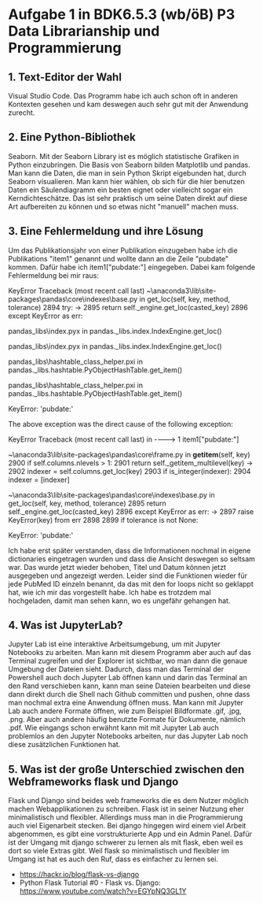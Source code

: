 # Aufgabe 1 in BDK6.5.3 (wb/öB) P3 Data Librarianship und Programmierung

## 1. Text-Editor der Wahl
Visual Studio Code. Das Programm habe ich auch schon oft in anderen Kontexten gesehen und kam deswegen auch sehr gut mit der Anwendung zurecht.

## 2. Eine Python-Bibliothek
Seaborn. Mit der Seaborn Library ist es möglich statistische Grafiken in Python einzubringen. Die Basis von Seaborn bilden Matplotlib und pandas. Man kann die Daten, die man in sein Python Skript eigebunden hat, durch Seaborn visualieren. Man kann hier wählen, ob sich für die hier benutzen Daten ein Säulendiagramm ein besten eignet oder vielleicht sogar ein Kerndichteschätze. Das ist sehr praktisch um seine Daten direkt auf diese Art aufbereiten zu können und so etwas nicht "manuell" machen muss.

## 3. Eine Fehlermeldung und ihre Lösung
Um das Publikationsjahr von einer Publikation einzugeben habe ich die Publikations "item1" genannt und wollte dann an die Zeile "pubdate" kommen. Dafür habe ich item1["pubdate:"] eingegeben. Dabei kam folgende Fehlermeldung bei mir raus:

KeyError                                  Traceback (most recent call last)
~\anaconda3\lib\site-packages\pandas\core\indexes\base.py in get_loc(self, key, method, tolerance)
   2894             try:
-> 2895                 return self._engine.get_loc(casted_key)
   2896             except KeyError as err:

pandas\_libs\index.pyx in pandas._libs.index.IndexEngine.get_loc()

pandas\_libs\index.pyx in pandas._libs.index.IndexEngine.get_loc()

pandas\_libs\hashtable_class_helper.pxi in pandas._libs.hashtable.PyObjectHashTable.get_item()

pandas\_libs\hashtable_class_helper.pxi in pandas._libs.hashtable.PyObjectHashTable.get_item()

KeyError: 'pubdate:'

The above exception was the direct cause of the following exception:

KeyError                                  Traceback (most recent call last)
<ipython-input-20-963d41b6f39a> in <module>
----> 1 item1["pubdate:"]

~\anaconda3\lib\site-packages\pandas\core\frame.py in __getitem__(self, key)
   2900             if self.columns.nlevels > 1:
   2901                 return self._getitem_multilevel(key)
-> 2902             indexer = self.columns.get_loc(key)
   2903             if is_integer(indexer):
   2904                 indexer = [indexer]

~\anaconda3\lib\site-packages\pandas\core\indexes\base.py in get_loc(self, key, method, tolerance)
   2895                 return self._engine.get_loc(casted_key)
   2896             except KeyError as err:
-> 2897                 raise KeyError(key) from err
   2898 
   2899         if tolerance is not None:

KeyError: 'pubdate:'

Ich habe erst später verstanden, dass die Informationen nochmal in eigene dictionaries eingetragen wurden und dass die Ansicht deswegen so seltsam war. Das wurde jetzt wieder behoben, Titel und Datum können jetzt ausgegeben und angezeigt werden. Leider sind die Funktionen wieder für jede PubMed ID einzeln benannt, da das mit den for loops nicht so geklappt hat, wie ich mir das vorgestellt habe. Ich habe es trotzdem mal hochgeladen, damit man sehen kann, wo es ungefähr gehangen hat.


## 4. Was ist JupyterLab?
Jupyter Lab ist eine interaktive Arbeitsumgebung, um mit Jupyter Notebooks zu arbeiten. Man kann mit diesem Programm aber auch auf das Terminal zugreifen und der Explorer ist sichtbar, wo man dann die genaue Umgebung der Dateien sieht. Dadurch, dass man das Terminal der Powershell auch doch Jupyter Lab öffnen kann und darin das Terminal an den Rand verschieben kann, kann man seine Dateien bearbeiten und diese dann direkt durch die Shell nach Github committen und pushen, ohne dass man nochmal extra eine Anwendung öffnen muss. Man kann mit Jupyter Lab auch andere Formate öffnen, wie zum Beispiel Bildformate .gif, .jpg, .png. Aber auch andere häufig benutzte Formate für Dokumente, nämlich .pdf. Wie eingangs schon erwähnt kann mit mit Jupyter Lab auch problemlos an den Jupyter Notebooks arbeiten, nur das Jupyter Lab noch diese zusätzlichen Funktionen hat.

## 5. Was ist der große Unterschied zwischen den Webframeworks flask und Django
Flask und Django sind beides web frameworks die es dem Nutzer möglich machen Webapplikationen zu schreiben. Flask ist in seiner Nutzung eher minimalistisch und flexibler. Allerdings muss man in die Programmierung auch viel Eigenarbeit stecken. Bei django hingegen wird einem viel Arbeit abgenommen, es gibt eine vorstrukturierte App und ein Admin Panel. Dafür ist der Umgang mit django schwerer zu lernen als mit flask, eben weil es dort so viele Extras gibt. Weil flask so minimalistisch und flexibler im Umgang ist hat es auch den Ruf, dass es einfacher zu lernen sei.

* https://hackr.io/blog/flask-vs-django
* Python Flask Tutorial #0 - Flask vs. Django: https://www.youtube.com/watch?v=EGYpNQ3GL1Y